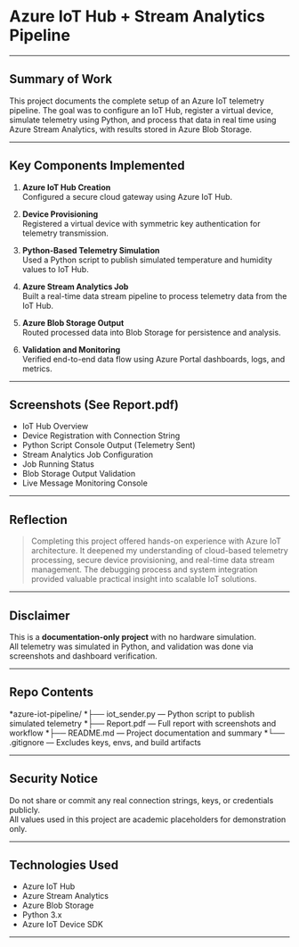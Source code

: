
# Azure IoT Hub + Stream Analytics Pipeline

---

## Summary of Work

This project documents the complete setup of an Azure IoT telemetry pipeline. The goal was to configure an IoT Hub, register a virtual device, simulate telemetry using Python, and process that data in real time using Azure Stream Analytics, with results stored in Azure Blob Storage.

---

## Key Components Implemented

1. **Azure IoT Hub Creation**  
   Configured a secure cloud gateway using Azure IoT Hub.

2. **Device Provisioning**  
   Registered a virtual device with symmetric key authentication for telemetry transmission.

3. **Python-Based Telemetry Simulation**  
   Used a Python script to publish simulated temperature and humidity values to IoT Hub.

4. **Azure Stream Analytics Job**  
   Built a real-time data stream pipeline to process telemetry data from the IoT Hub.

5. **Azure Blob Storage Output**  
   Routed processed data into Blob Storage for persistence and analysis.

6. **Validation and Monitoring**  
   Verified end-to-end data flow using Azure Portal dashboards, logs, and metrics.

---

## Screenshots (See Report.pdf)

* IoT Hub Overview  
* Device Registration with Connection String  
* Python Script Console Output (Telemetry Sent)  
* Stream Analytics Job Configuration  
* Job Running Status  
* Blob Storage Output Validation  
* Live Message Monitoring Console  

---

## Reflection

> Completing this project offered hands-on experience with Azure IoT architecture. It deepened my understanding of cloud-based telemetry processing, secure device provisioning, and real-time data stream management. The debugging process and system integration provided valuable practical insight into scalable IoT solutions.

---

## Disclaimer

This is a **documentation-only project** with no hardware simulation.  
All telemetry was simulated in Python, and validation was done via screenshots and dashboard verification.

---

## Repo Contents

   *azure-iot-pipeline/
   *├── iot_sender.py           — Python script to publish simulated telemetry
   *├── Report.pdf              — Full report with screenshots and workflow
   *├── README.md               — Project documentation and summary
   *└── .gitignore              — Excludes keys, envs, and build artifacts

---

## Security Notice

Do not share or commit any real connection strings, keys, or credentials publicly.  
All values used in this project are academic placeholders for demonstration only.

---

## Technologies Used

- Azure IoT Hub  
- Azure Stream Analytics  
- Azure Blob Storage  
- Python 3.x  
- Azure IoT Device SDK

---
